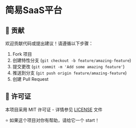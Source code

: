 # 简易SaaS平台

## 🤝 贡献

欢迎贡献代码或提出建议！请遵循以下步骤：

1. Fork 项目
2. 创建特性分支 (`git checkout -b feature/amazing-feature`)
3. 提交更改 (`git commit -m 'Add some amazing feature'`)
4. 推送到分支 (`git push origin feature/amazing-feature`)
5. 创建 Pull Request

## 📄 许可证

本项目采用 MIT 许可证 - 详情参见 [LICENSE](LICENSE) 文件

⭐️ 如果这个项目对你有帮助，请给它一个 start！
